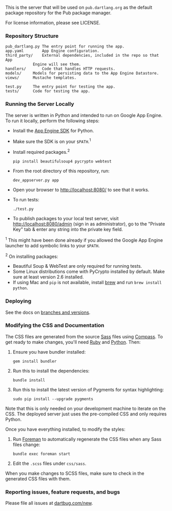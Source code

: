 This is the server that will be used on `pub.dartlang.org` as the default
package repository for the Pub package manager.

For license information, please see LICENSE.

### Repository Structure

    pub_dartlang.py	The entry point for running the app.
    app.yaml		App Engine configuration.
    third_party/	External dependencies, included in the repo so that App
    			Engine will see them.
    handlers/		Code that handles HTTP requests.
    models/		Models for persisting data to the App Engine Datastore.
    views/		Mustache templates.

    test.py		The entry point for testing the app.
    tests/		Code for testing the app.

### Running the Server Locally

The server is written in Python and intended to run on Google App Engine. To run
it locally, perform the following steps:

  * Install the [App Engine SDK][] for Python.
  * Make sure the SDK is on your `$PATH`.<sup>1</sup>
  * Install required packages.<sup>2</sup>

        pip install beautifulsoup4 pycrypto webtest

  * From the root directory of this repository, run:

        dev_appserver.py app

[app engine sdk]: https://developers.google.com/appengine/downloads

  * Open your browser to <http://localhost:8080/> to see that it works.

  * To run tests:

        ./test.py

  * To publish packages to your local test server, visit <http://localhost:8080/admin>
    (sign in as administrator), go to the "Private Key" tab & enter any string
    into the private key field.

<sup>1</sup> This might have been done already if you allowed the Google App
             Engine launcher to add symbolic links to your `$PATH`.

<sup>2</sup> On installing packages:
* Beautiful Soup & WebTest are only required for running tests.
* Some Linux distributions come with PyCrypto installed by default.  Make sure
  at least version 2.6 installed.
* If using Mac and `pip` is not available, install [brew](http://brew.sh) and
  run `brew install python`.

### Deploying

See the docs on [branches and versions][].

[branches and versions]: https://github.com/dart-lang/pub-dartlang/wiki/Branches-and-Versions

### Modifying the CSS and Documentation

The CSS files are generated from the source [Sass][] files using [Compass][].
To get ready to make changes, you'll need [Ruby][] and [Python][]. Then:

[ruby]: http://ruby-lang.org
[python]: http://python.org
[sass]: http://sass-lang.com
[compass]: http://compass-style.org

 1. Ensure you have bundler installed:

        gem install bundler

 2. Run this to install the dependencies:

        bundle install

 3. Run this to install the latest version of Pygments for syntax highlighting:

        sudo pip install --upgrade pygments

Note that this is only needed on your development machine to iterate on the CSS. The deployed server just uses the pre-compiled CSS and only requires Python.

Once you have everything installed, to modify the styles:

 1. Run [Foreman][] to automatically regenerate the CSS files when any Sass
    files change:

        bundle exec foreman start

 1. Edit the `.scss` files under `css/sass`.

[foreman]: http://ddollar.github.com/foreman/

When you make changes to SCSS files, make sure to check in the generated CSS
files with them.

### Reporting issues, feature requests, and bugs

Please file all issues at [dartbug.com/new](http://dartbug.com/new).
